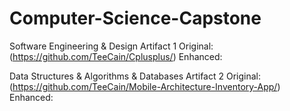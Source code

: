 # Computer-Science-Capstone

Software Engineering & Design
Artifact 1
Original: (https://github.com/TeeCain/Cplusplus/)
Enhanced: 


Data Structures & Algorithms & Databases
Artifact 2
Original: (https://github.com/TeeCain/Mobile-Architecture-Inventory-App/)
Enhanced: 
